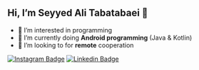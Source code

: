 ## Hi, I’m Seyyed Ali Tabatabaei 👋
- 👀 I’m interested in programming
- 🔭 I’m currently doing **Android programming** (Java & Kotlin)
- 💞️ I’m looking to for **remote** cooperation


<!--Website -->
[![Instagram Badge](https://img.shields.io/badge/-Instagram-e4405f?style=flat-square&logo=Instagram&logoColor=white)](https://instagram.com/alitabatabaei_81)
[![Linkedin Badge](https://img.shields.io/badge/-LinkedIn-0e76a8?style=flat-square&logo=Linkedin&logoColor=white)](https://linkedin.com/in/seyyed-ali-tabatabaei-697415167)


<!---
alitabatabaei1381/alitabatabaei1381 is a ✨ special ✨ repository because its `README.md` (this file) appears on your GitHub profile.
You can click the Preview link to take a look at your changes.
--->
